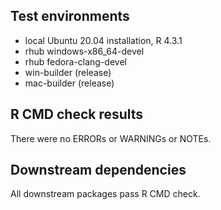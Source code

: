 ## Test environments

- local Ubuntu 20.04 installation, R 4.3.1
- rhub windows-x86_64-devel
- rhub fedora-clang-devel
- win-builder (release)
- mac-builder (release)

## R CMD check results

There were no ERRORs or WARNINGs or NOTEs.

## Downstream dependencies

All downstream packages pass R CMD check.
